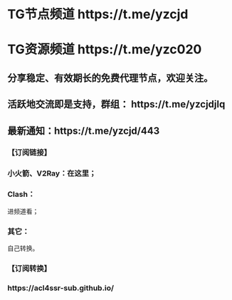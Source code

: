 </br>
<h1 strong>TG节点频道 https://t.me/yzcjd </h1>
<h1 strong>TG资源频道 https://t.me/yzc020 </h1>

<h2 strong>分享稳定、有效期长的免费代理节点，欢迎关注。</h2>
<h2 strong>活跃地交流即是支持，群组： https://t.me/yzcjdjlq </h2>

<h2 strong>最新通知：https://t.me/yzcjd/443 </h2>

<h3 strong>【订阅链接】<h3>
  <h3><strong>小火箭、V2Ray：</strong>在这里；</h3>
<h3 font-weight:bold>Clash：</h3>进频道看；<br>
<h3 font-weight:bold>其它：</h3>自己转换。<br>

<h3 strong>【订阅转换】<h3>
https://acl4ssr-sub.github.io/

